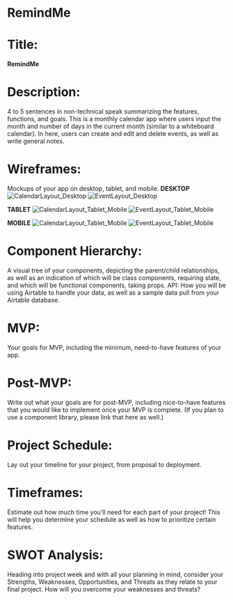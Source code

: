 # RemindMe

# Title: 

**RemindMe**

# Description: 
4 to 5 sentences in non-technical speak summarizing the features, functions, and goals.
This is a monthly calendar app where users input the month and number of days in the current month (similar to a whiteboard calendar). In here, users can create and edit and delete events, as well as write general notes.

# Wireframes: 
Mockups of your app on desktop, tablet, and mobile.
**DESKTOP**
![CalendarLayout_Desktop](https://user-images.githubusercontent.com/65198477/111083987-cc4ee880-84e6-11eb-8f0a-292abca14f39.png)
![EventLayout_Desktop](https://user-images.githubusercontent.com/65198477/111084114-34053380-84e7-11eb-9051-360b0deeed04.png)

**TABLET**
![CalendarLayout_Tablet_Mobile](https://user-images.githubusercontent.com/65198477/111084076-04eec200-84e7-11eb-9121-58a2993267c2.png)
![EventLayout_Tablet_Mobile](https://user-images.githubusercontent.com/65198477/111084286-066cba00-84e8-11eb-80f7-3afa90807484.png)

**MOBILE**
![CalendarLayout_Tablet_Mobile](https://user-images.githubusercontent.com/65198477/111084069-015b3b00-84e7-11eb-9f8b-308574ef4289.png)
![EventLayout_Tablet_Mobile](https://user-images.githubusercontent.com/65198477/111084306-0ff62200-84e8-11eb-97a4-45ea2409edf6.png)


# Component Hierarchy: 
A visual tree of your components, depicting the parent/child relationships, as well as an indication of which will be class components, requiring state, and which will be functional components, taking props.
API: How you will be using Airtable to handle your data, as well as a sample data pull from your Airtable database.



# MVP: 
Your goals for MVP, including the minimum, need-to-have features of your app.



# Post-MVP: 
Write out what your goals are for post-MVP, including nice-to-have features that you would like to implement once your MVP is complete. (If you plan to use a component library, please link that here as well.)



# Project Schedule: 
Lay out your timeline for your project, from proposal to deployment.



# Timeframes: 
Estimate out how much time you'll need for each part of your project! This will help you determine your schedule as well as how to prioritize certain features.



# SWOT Analysis: 
Heading into project week and with all your planning in mind, consider your Strengths, Weaknesses, Opportunities, and Threats as they relate to your final project. How will you overcome your weaknesses and threats?
